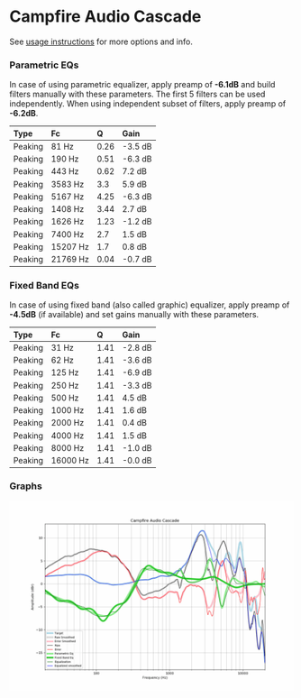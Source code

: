 # Campfire Audio Cascade
See [usage instructions](https://github.com/jaakkopasanen/AutoEq#usage) for more options and info.

### Parametric EQs
In case of using parametric equalizer, apply preamp of **-6.1dB** and build filters manually
with these parameters. The first 5 filters can be used independently.
When using independent subset of filters, apply preamp of **-6.2dB**.

| Type    | Fc       |    Q | Gain    |
|:--------|:---------|:-----|:--------|
| Peaking | 81 Hz    | 0.26 | -3.5 dB |
| Peaking | 190 Hz   | 0.51 | -6.3 dB |
| Peaking | 443 Hz   | 0.62 | 7.2 dB  |
| Peaking | 3583 Hz  | 3.3  | 5.9 dB  |
| Peaking | 5167 Hz  | 4.25 | -6.3 dB |
| Peaking | 1408 Hz  | 3.44 | 2.7 dB  |
| Peaking | 1626 Hz  | 1.23 | -1.2 dB |
| Peaking | 7400 Hz  | 2.7  | 1.5 dB  |
| Peaking | 15207 Hz | 1.7  | 0.8 dB  |
| Peaking | 21769 Hz | 0.04 | -0.7 dB |

### Fixed Band EQs
In case of using fixed band (also called graphic) equalizer, apply preamp of **-4.5dB**
(if available) and set gains manually with these parameters.

| Type    | Fc       |    Q | Gain    |
|:--------|:---------|:-----|:--------|
| Peaking | 31 Hz    | 1.41 | -2.8 dB |
| Peaking | 62 Hz    | 1.41 | -3.6 dB |
| Peaking | 125 Hz   | 1.41 | -6.9 dB |
| Peaking | 250 Hz   | 1.41 | -3.3 dB |
| Peaking | 500 Hz   | 1.41 | 4.5 dB  |
| Peaking | 1000 Hz  | 1.41 | 1.6 dB  |
| Peaking | 2000 Hz  | 1.41 | 0.4 dB  |
| Peaking | 4000 Hz  | 1.41 | 1.5 dB  |
| Peaking | 8000 Hz  | 1.41 | -1.0 dB |
| Peaking | 16000 Hz | 1.41 | -0.0 dB |

### Graphs
![](./Campfire%20Audio%20Cascade.png)